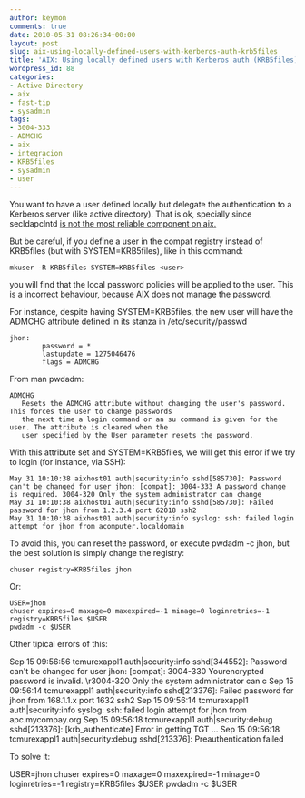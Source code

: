 ```yaml
---
author: keymon
comments: true
date: 2010-05-31 08:26:34+00:00
layout: post
slug: aix-using-locally-defined-users-with-kerberos-auth-krb5files
title: 'AIX: Using locally defined users with Kerberos auth (KRB5files). '
wordpress_id: 88
categories:
- Active Directory
- aix
- fast-tip
- sysadmin
tags:
- 3004-333
- ADMCHG
- aix
- integracion
- KRB5files
- sysadmin
- user
---
```




You want to have a user defined locally but delegate the authentication  to a Kerberos server (like active directory). That is ok, specially  since secldapclntd [is not the most reliable component on aix.](../2010/04/23/monitoring-and-restarting-secldapclntd-daemon-in-aix/)

But be careful, if you define a user in the compat registry instead of  KRB5files (but with SYSTEM=KRB5files), like in this command:

    
    mkuser -R KRB5files SYSTEM=KRB5files <user>
    


you will find that the local password policies will be applied to the  user. This is a incorrect behaviour, because AIX does not manage the  password.

For instance, despite having SYSTEM=KRB5files, the new user  will have the ADMCHG attribute defined in its stanza in /etc/security/passwd

    
    jhon:
            password = *
            lastupdate = 1275046476
            flags = ADMCHG
    


From man pwdadm:

    
    ADMCHG
       Resets the ADMCHG attribute without changing the user's password. This forces the user to change passwords
       the next time a login command or an su command is given for the user. The attribute is cleared when the
       user specified by the User parameter resets the password.
    


With this attribute set and SYSTEM=KRB5files, we will get this  error if we try to login (for instance, via SSH):

    
    May 31 10:10:38 aixhost01 auth|security:info sshd[585730]: Password can't be changed for user jhon: [compat]: 3004-333 A password change is required. 3004-320 Only the system administrator can change
    May 31 10:10:38 aixhost01 auth|security:info sshd[585730]: Failed password for jhon from 1.2.3.4 port 62018 ssh2
    May 31 10:10:38 aixhost01 auth|security:info syslog: ssh: failed login attempt for jhon from acomputer.localdomain
    


To avoid this, you can reset the password, or execute pwdadm -c jhon,  but the best solution is simply change the registry:

    
    chuser registry=KRB5files jhon
    


Or:

    
    USER=jhon
    chuser expires=0 maxage=0 maxexpired=-1 minage=0 loginretries=-1 registry=KRB5files $USER
    pwdadm -c $USER
    
    







Other tipical errors of this:

Sep 15 09:56:56 tcmurexappl1 auth|security:info sshd[344552]: Password can't be changed for user jhon: [compat]: 3004-330 Yourencrypted password is invalid. \r3004-320 Only the system administrator can c
Sep 15 09:56:14 tcmurexappl1 auth|security:info sshd[213376]: Failed password for jhon from 168.1.1.x port 1632 ssh2
Sep 15 09:56:14 tcmurexappl1 auth|security:info syslog: ssh: failed login attempt for jhon from apc.mycompay.org
Sep 15 09:56:18 tcmurexappl1 auth|security:debug sshd[213376]: [krb_authenticate] Error in getting TGT ...
Sep 15 09:56:18 tcmurexappl1 auth|security:debug sshd[213376]: Preauthentication failed

To solve it:

USER=jhon
chuser expires=0 maxage=0 maxexpired=-1 minage=0 loginretries=-1 registry=KRB5files $USER
pwdadm -c $USER


